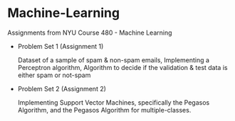 Machine-Learning
================

Assignments from NYU Course 480 - Machine Learning

- Problem Set 1 (Assignment 1)

    Dataset of a sample of spam & non-spam emails, Implementing a Perceptron algorithm, Algorithm to decide if the validation & test data is either spam or not-spam

- Problem Set 2 (Assignment 2)

    Implementing Support Vector Machines, specifically the Pegasos Algorithm, and the Pegasos Algorithm for multiple-classes.